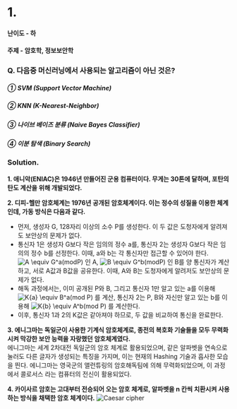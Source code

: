 # 1.
#### 난이도 - 하
#### 주제 - 암호학, 정보보안학

### Q. 다음중 머신러닝에서 사용되는 알고리즘이 아닌 것은?

##### ① SVM (Support Vector Machine)
##### ② KNN (K-Nearest-Neighbor)
##### ③ 나이브 베이즈 분류 (Naive Bayes Classifier)
##### ④ 이분 탐색 (Binary Search)

### Solution. 
**1. 애니악(ENIAC)은 1946년 만들어진 군용 컴퓨터이다. 무게는 30톤에 달하며, 포탄의 탄도 계산을 위해 개발되었다.**

**2. 디피-헬만 암호체계는 1976년 공개된 암호체계이다. 이는 정수의 성질을 이용한 체계인데, 가동 방식은 다음과 같다.**
 + 먼저, 생성자 G, 128자리 이상의 소수 P를 생성한다. 이 두 값은 도청자에게 알려져도 보안상의 문제가 없다.
 + 통신자 1은 생성자 G보다 작은 임의의 정수 a를, 통신자 2는 생성자 G보다 작은 임의의 정수 b를 선정한다. 이때, a와 b는 각 통신자만 접근할 수 있어야 한다.<img src="https://latex.codecogs.com/svg.image?A&space;\equiv&space;G^a(modP)" title="A \equiv G^a(modP)" /> 인 A, <img src="https://latex.codecogs.com/svg.image?B&space;\equiv&space;G^b(modP)" title="B \equiv G^b(modP)" /> 인 B를 양 통신자가 계산하고, 서로 A값과 B값을 공유한다. 이때, A와 B는 도청자에게 알려저도 보안상의 문제가 없다.
 + 해독 과정에서는, 이미 공개된 P와 B, 그리고 통신자 1만 알고 있는 a를 이용해 <img src="https://latex.codecogs.com/svg.image?K{a}&space;\equiv&space;B^a(mod&space;P)" title="K{a} \equiv B^a(mod P)" /> 를 계산, 통신자 2는 P, B와 자신만 알고 있는 b를 이용해 <img src="https://latex.codecogs.com/svg.image?K{b}&space;\equiv&space;A^b(mod&space;P)" title="K{b} \equiv A^b(mod P)" /> 를 계산한다.
 + 이후, 통신자 1과 2의 K값은 같아져야 하므로, 두 값을 비교하여 통신을 완료한다. <br>

**3. 에니그마는 독일군이 사용한 기계식 암호체계로, 종전의 복호화 기술들을 모두 무력화시켜 막강한 보안 능력을 자랑했던 암호체계였다.**<br>
에니그마는 세계 2차대전 독일군의 암호 체계로 활용되었으며, 같은 알파벳을 연속으로 눌러도 다른 글자가 생성되는 특징을 가지며, 이는 현재의 Hashing 기술과 흡사한 모습을 띈다. 에니그마는 영국군의 앨런튜링의 암호해독팀에 의해 무력화되었으며, 이 과정에서 콜로서스 라는 컴퓨터의 전신이 활용되었다.

**4. 카이사르 암호는 고대부터 전승되어 오는 암호 체계로, 알파벳을 n 칸씩 치환시켜 사용하는 방식을 채택한 암호 체계이다.**
![Caesar cipher](https://upload.wikimedia.org/wikipedia/commons/thumb/4/4a/Caesar_cipher_left_shift_of_3.svg/1200px-Caesar_cipher_left_shift_of_3.svg.png)
